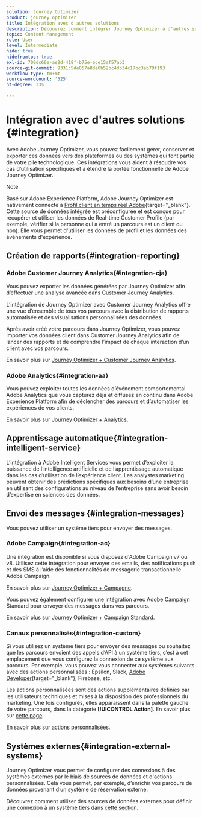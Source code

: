 ```yaml
---
solution: Journey Optimizer
product: journey optimizer
title: Intégration avec d'autres solutions
description: Découvrez comment intégrer Journey Optimizer à d’autres solutions
topic: Content Management
role: User
level: Intermediate
hide: true
hidefromtoc: true
exl-id: 700dc66e-ae2d-418f-b75e-ece15af57ab3
source-git-commit: 9331c5de057a8de0b52bc4db34c17bc3ab79f193
workflow-type: tm+mt
source-wordcount: '525'
ht-degree: 33%

---
```


# Intégration avec d&#39;autres solutions {#integration}

Avec Adobe Journey Optimizer, vous pouvez facilement gérer, conserver et exporter ces données vers des plateformes ou des systèmes qui font partie de votre pile technologique. Ces intégrations vous aident à résoudre vos cas d’utilisation spécifiques et à étendre la portée fonctionnelle de Adobe Journey Optimizer.

>[!NOTE]
>
> Basé sur Adobe Experience Platform, Adobe Journey Optimizer est nativement connecté à [Profil client en temps réel Adobe](https://experienceleague.adobe.com/docs/experience-platform/profile/home.html?lang=fr){target=&quot;_blank&quot;}. Cette source de données intégrée est préconfigurée et est conçue pour récupérer et utiliser les données de Real-time Customer Profile (par exemple, vérifier si la personne qui a entré un parcours est un client ou non). Elle vous permet d&#39;utiliser les données de profil et les données des événements d&#39;expérience.


## Création de rapports{#integration-reporting}

### Adobe Customer Journey Analytics{#integration-cja}

Vous pouvez exporter les données générées par Journey Optimizer afin d’effectuer une analyse avancée dans Customer Journey Analytics.

L’intégration de Journey Optimizer avec Customer Journey Analytics offre une vue d’ensemble de tous vos parcours avec la distribution de rapports automatisée et des visualisations personnalisées des données.

Après avoir créé votre parcours dans Journey Optimizer, vous pouvez importer vos données client dans Customer Journey Analytics afin de lancer des rapports et de comprendre l’impact de chaque interaction d’un client avec vos parcours.

En savoir plus sur [Journey Optimizer + Customer Journey Analytics](../reports/cja-ajo.md).

### Adobe Analytics{#integration-aa}

Vous pouvez exploiter toutes les données d’événement comportemental Adobe Analytics que vous capturez déjà et diffusez en continu dans Adobe Experience Platform afin de déclencher des parcours et d’automatiser les expériences de vos clients.

En savoir plus sur [Journey Optimizer + Analytics](../event/about-analytics.md).

## Apprentissage automatique{#integration-intelligent-service}

L’intégration à Adobe Intelligent Services vous permet d’exploiter la puissance de l’intelligence artificielle et de l’apprentissage automatique dans les cas d’utilisation de l’expérience client. Les analystes marketing peuvent obtenir des prédictions spécifiques aux besoins d’une entreprise en utilisant des configurations au niveau de l’entreprise sans avoir besoin d’expertise en sciences des données.

## Envoi des messages {#integration-messages}

Vous pouvez utiliser un système tiers pour envoyer des messages.

### Adobe Campaign{#integration-ac}

Une intégration est disponible si vous disposez d&#39;Adobe Campaign v7 ou v8. Utilisez cette intégration pour envoyer des emails, des notifications push et des SMS à l’aide des fonctionnalités de messagerie transactionnelle Adobe Campaign.

En savoir plus sur [Journey Optimizer + Campagne](../building-journeys/ajo-ac.md).

Vous pouvez également configurer une intégration avec Adobe Campaign Standard pour envoyer des messages dans vos parcours.

En savoir plus sur [Journey Optimizer + Campaign Standard](../building-journeys/ajo-ac.md).

### Canaux personnalisés{#integration-custom}

Si vous utilisez un système tiers pour envoyer des messages ou souhaitez que les parcours envoient des appels d’API à un système tiers, c’est à cet emplacement que vous configurez la connexion de ce système aux parcours. Par exemple, vous pouvez vous connecter aux systèmes suivants avec des actions personnalisées : Epsilon, Slack, [Adobe Developer](https://developer.adobe.com/){target=&quot;_blank&quot;}, Firebase, etc.

Les actions personnalisées sont des actions supplémentaires définies par les utilisateurs techniques et mises à la disposition des professionnels du marketing. Une fois configurés, elles apparaissent dans la palette gauche de votre parcours, dans la catégorie **[!UICONTROL Action]**. En savoir plus sur [cette page](../building-journeys/about-journey-activities.md#action-activities).

En savoir plus sur [actions personnalisées](../action/about-custom-action-configuration.md).

## Systèmes externes{#integration-external-systems}

Journey Optimizer vous permet de configurer des connexions à des systèmes externes par le biais de sources de données et d&#39;actions personnalisées. Cela vous permet, par exemple, d’enrichir vos parcours de données provenant d’un système de réservation externe.

Découvrez comment utiliser des sources de données externes pour définir une connexion à un système tiers dans [cette section](../datasource/external-data-sources.md).
